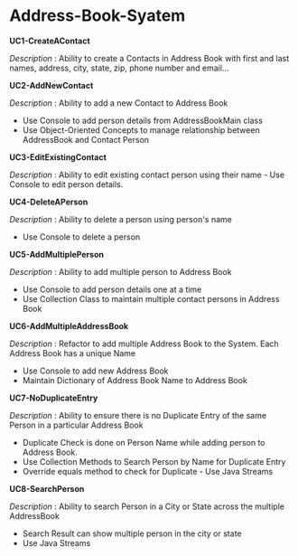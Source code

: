 # Address-Book-Syatem

**UC1-CreateAContact**

_Description_ : Ability to create a Contacts in Address Book with first and last names, address, city, state, zip, phone number and email…

**UC2-AddNewContact**

_Description_ : Ability to add a new Contact to Address Book
- Use Console to add person details from AddressBookMain class
- Use Object-Oriented Concepts to manage relationship between AddressBook and Contact Person

**UC3-EditExistingContact**

_Description_ : Ability to edit existing contact person using their name - Use Console to edit person details.

**UC4-DeleteAPerson**

_Description_ : Ability to delete a person using person's name 
- Use Console to delete a person

**UC5-AddMultiplePerson**

_Description_ : Ability to add multiple person to Address Book
- Use Console to add person details one at a time
- Use Collection Class to maintain multiple contact persons in Address Book

**UC6-AddMultipleAddressBook**

_Description_ : Refactor to add multiple Address Book to the System. Each Address Book has a unique Name 
- Use Console to add new Address Book 
- Maintain Dictionary of Address Book Name to Address Book

**UC7-NoDuplicateEntry**

_Description_ : Ability to ensure there is no Duplicate Entry of the same Person in a particular Address Book 
- Duplicate Check is done on Person Name while adding person to Address Book.
- Use Collection Methods to Search Person by Name for Duplicate Entry
- Override equals method to check for Duplicate - Use Java Streams

**UC8-SearchPerson**

_Description_ : Ability to search Person in a City or State across the multiple AddressBook 
- Search Result can show multiple person in the city or state
- Use Java Streams